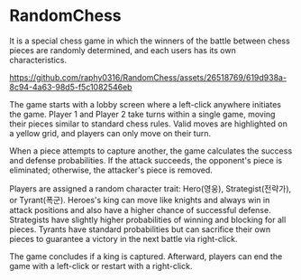 # RandomChess
It is a special chess game in which the winners of the battle between chess pieces are randomly determined, and each users has its own characteristics.<br>
 
https://github.com/raphy0316/RandomChess/assets/26518769/619d938a-8c94-4a63-98d5-f5c1082546eb

The game starts with a lobby screen where a left-click anywhere initiates the game. Player 1 and Player 2 take turns within a single game, moving their pieces similar to standard chess rules. Valid moves are highlighted on a yellow grid, and players can only move on their turn.

When a piece attempts to capture another, the game calculates the success and defense probabilities. If the attack succeeds, the opponent's piece is eliminated; otherwise, the attacker's piece is removed.

Players are assigned a random character trait: Hero(영웅), Strategist(전략가), or Tyrant(폭군). Heroes's king can move like knights and always win in attack positions and also have a higher chance of successful defense. Strategists have slightly higher probabilities of winning and blocking for all pieces. Tyrants have standard probabilities but can sacrifice their own pieces to guarantee a victory in the next battle via right-click.

The game concludes if a king is captured. Afterward, players can end the game with a left-click or restart with a right-click.
